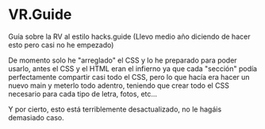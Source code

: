 # VR.Guide
Guía sobre la RV al estilo hacks.guide (Llevo medio año diciendo de hacer esto pero casi no he empezado)

De momento solo he "arreglado" el CSS y lo he preparado para poder usarlo, antes el CSS y el HTML eran el infierno ya que cada "sección" podía perfectamente compartir casi todo el CSS, pero lo que hacía era hacer un nuevo main y meterlo todo adentro, teniendo que crear todo el CSS necesario para cada tipo de letra, fotos, etc...

Y por cierto, esto está terriblemente desactualizado, no le hagáis demasiado caso.
